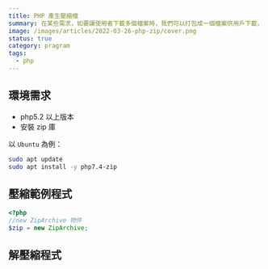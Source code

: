 ```yaml
---
title: PHP 產生壓縮檔
summary: 在某些需求，如要讓使用者下載多個檔案時，我們可以打包成一個檔案供用戶下載，或是檔案太大，可以壓縮檔案已減少頻寛。
image: /images/articles/2022-03-26-php-zip/cover.png
status: true
category: pragram
tags:
  - php
---
```


## 環境需求

- php5.2 以上版本
- 安裝 zip 庫

以 `Ubuntu` 為例：


```bash
sudo apt update
sudo apt install -y php7.4-zip
```

## 壓縮範例程式

```php
<?php
//new ZipArchive 物件
$zip = new ZipArchive;
```

## 解壓縮程式
